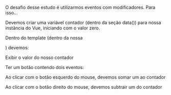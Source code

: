 O desafio desse estudo é utilizarmos eventos com modificadores. Para isso…

Devemos criar uma variável contador (dentro da seção data()) para nossa instância do Vue,
iniciando com o valor zero.

Dentro do template (dentro da nossa <div>) devemos:

Exibir o valor do nosso contador

Ter um botão contendo dois eventos:

Ao clicar com o botão esquerdo do mouse, devemos somar um ao contador

Ao clicar com o botão direito do mouse, devemos subtrair um do contador